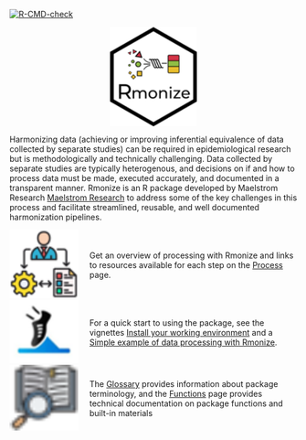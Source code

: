 
<!-- README.md is generated from README.Rmd. Please edit that file -->

<!-- badges: start -->

[![R-CMD-check](https://github.com/maelstrom-research/Rmonize/actions/workflows/R-CMD-check.yaml/badge.svg)](https://github.com/maelstrom-research/Rmonize/actions/workflows/R-CMD-check.yaml)
<!-- badges: end -->

<img src="man/figures/fig_logo.png" 
style="width: 30%; margin: 0 auto; display: flex; justify-content: left;">

Harmonizing data (achieving or improving inferential equivalence of data
collected by separate studies) can be required in epidemiological
research but is methodologically and technically challenging. Data
collected by separate studies are typically heterogenous, and decisions
on if and how to process data must be made, executed accurately, and
documented in a transparent manner. Rmonize is an R package developed by
Maelstrom Research
<a href="https://www.maelstrom-research.org/" target="_blank">Maelstrom
Research</a> to address some of the key challenges in this process and
facilitate streamlined, reusable, and well documented harmonization
pipelines.

<div style="display: flex; align-items: center;">

<div style="flex: 0 0 auto; margin-right: 20px;">

<img src="man/figures/fig_1.png" style="width: 120px;">

</div>

<div style="flex: 1;">

Get an overview of processing with Rmonize and links to resources
available for each step on the
[Process](https://maelstrom-research.github.io/Rmonize-documentation/process/index.html)
page.

</div>

</div>

<div style="display: flex; align-items: center;">

<div style="flex: 0 0 auto; margin-right: 20px;">

<img src="man/figures/fig_2.png" style="width: 120px;">

</div>

<div style="flex: 1;">

For a quick start to using the package, see the vignettes [Install your
working
environment](https://maelstrom-research.github.io/Rmonize-documentation/articles/a-install-your-working-environment.html)
and a [Simple example of data processing with
Rmonize](https://maelstrom-research.github.io/Rmonize-documentation/articles/b-simple-example-of-data-processing-with-Rmonize.html).

</div>

</div>

<div style="display: flex; align-items: center;">

<div style="flex: 0 0 auto; margin-right: 20px;">

<img src="man/figures/fig_3.png" style="width: 120px;">

</div>

<div style="flex: 1;">

The
[Glossary](https://maelstrom-research.github.io/Rmonize-documentation/glossary/index.html)
provides information about package terminology, and the
[Functions](https://maelstrom-research.github.io/Rmonize-documentation/reference/index.html)
page provides technical documentation on package functions and built-in
materials

</div>

</div>
